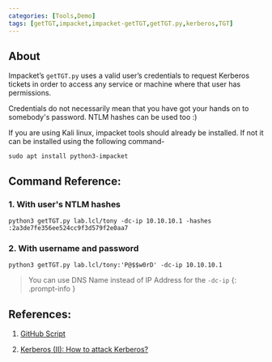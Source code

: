 ```yaml
---
categories: [Tools,Demo]
tags: [getTGT,impacket,impacket-getTGT,getTGT.py,kerberos,TGT]
---
```


## About

Impacket’s `getTGT.py` uses a valid user’s credentials to request Kerberos tickets in order to access any service or machine where that user has permissions.

Credentials do not necessarily mean that you have got your hands on to somebody's password. NTLM hashes can be used too :)

If you are using Kali linux, impacket tools should already be installed. If not it can be installed using the following command-

```shell
sudo apt install python3-impacket
```

## **Command Reference:**
### 1. With user's NTLM hashes

```shell
python3 getTGT.py lab.lcl/tony -dc-ip 10.10.10.1 -hashes :2a3de7fe356ee524cc9f3d579f2e0aa7
```
### 2. With username and password

```shell
python3 getTGT.py lab.lcl/tony:'P@$$w0rD' -dc-ip 10.10.10.1
```
> You can use DNS Name instead of IP Address for the `-dc-ip`
{: .prompt-info }


## References:

1. [GitHub Script](https://github.com/SecureAuthCorp/impacket/blob/master/examples/getTGT.py)

2. [Kerberos (II): How to attack Kerberos?
](https://www.tarlogic.com/en/blog/how-to-attack-kerberos/)

